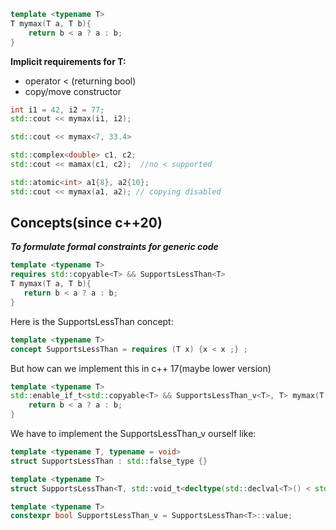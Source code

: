 ```c++
template <typename T>
T mymax(T a, T b){
    return b < a ? a : b;
}
```
**Implicit requirements for T:**
* operator < (returning bool)
* copy/move constructor

```c++
int i1 = 42, i2 = 77;
std::cout << mymax(i1, i2);

std::cout << mymax<7, 33.4>

std::complex<double> c1, c2;
std::cout << mamax(c1, c2);  //no < supported

std::atomic<int> a1{8}, a2{10};
std::cout << mymax(a1, a2); // copying disabled
```

## **Concepts(since c++20)**
 ***To formulate formal constraints for generic code***

 ```c++
template <typename T>
requires std::copyable<T> && SupportsLessThan<T>
T mymax(T a, T b){
    return b < a ? a : b;
}
 ```
Here is the SupportsLessThan concept:

```c++
template <typename T>
concept SupportsLessThan = requires (T x) {x < x ;} ;
```

But how can we implement this in c++ 17(maybe lower version)
```c++
template <typename T>
std::enable_if_t<std::copyable<T> && SupportsLessThan_v<T>, T> mymax(T a, T b){
    return b < a ? a : b;
}
```

We have to implement the SupportsLessThan_v ourself like:
```c++
template <typename T, typename = void>
struct SupportsLessThan : std::false_type {}

template <typename T>
struct SupportsLessThan<T, std::void_t<decltype(std::declval<T>() < std::declval<T>()>)>> : std::true_type{}

template <typename T>
constexpr bool SupportsLessThan_v = SupportsLessThan<T>::value;
```